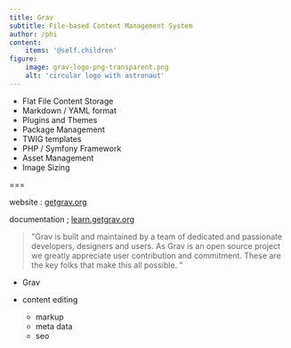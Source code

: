 ```yaml
---
title: Grav
subtitle: File-based Content Management System
author: /phi
content:
    items: '@self.children'
figure:
    image: grav-logo-png-transparent.png
    alt: 'circular logo with astronaut'
---
```


- Flat File Content Storage
- Markdown / YAML format
- Plugins and Themes
- Package Management
- TWIG templates
- PHP / Symfony Framework
- Asset Management
- Image Sizing

===


website : [getgrav.org](https://getgrav.org)

documentation ; [learn.getgrav.org](https://learn.getgrav.org)

> "Grav is built and maintained by a team of dedicated and passionate developers, designers and users. As Grav is an open source project we greatly appreciate user contribution and commitment. These are the key folks that make this all possible. "
- Grav


- content editing
  - markup
  - meta data
  - seo
